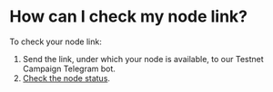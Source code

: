 # How can I check my node link?

To check your node link: 

1. Send the link, under which your node is available, to our Testnet Campaign Telegram bot.
2. [Check the node status](01-check-node-status.md).

